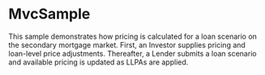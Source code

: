 # MvcSample

This sample demonstrates how pricing is calculated for a loan scenario on the secondary mortgage market. First, an Investor supplies pricing and loan-level price adjustments. Thereafter, a Lender submits a loan scenario and available pricing is updated as LLPAs are applied.
